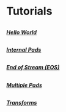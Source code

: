 # Tutorials
## <h5>[Hello World](hello_world.md)</h5>
## <h5>[Internal Pads](internal_pad.md)</h5>
## <h5>[End of Stream (EOS)](end_of_stream.md)</h5>
## <h5>[Multiple Pads](multiple_pads.md)</h5>
## <h5>[Transforms](transforms.md)</h5>
